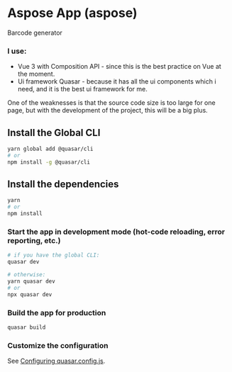 # Aspose App (aspose)

Barcode generator

### I use:
* Vue 3 with Composition API - since this is the best practice on Vue at the moment.
* Ui framework Quasar - because it has all the ui components which i need, and it is the best ui framework for me.

One of the weaknesses is that the source code size is too large for one page, but with the development of the project, this will be a big plus.


## Install the Global CLI
```bash
yarn global add @quasar/cli
# or
npm install -g @quasar/cli
```


## Install the dependencies
```bash
yarn
# or
npm install
```

### Start the app in development mode (hot-code reloading, error reporting, etc.)
```bash
# if you have the global CLI:
quasar dev

# otherwise:
yarn quasar dev
# or
npx quasar dev
```


### Build the app for production
```bash
quasar build
```

### Customize the configuration
See [Configuring quasar.config.js](https://v2.quasar.dev/quasar-cli-vite/quasar-config-js).

